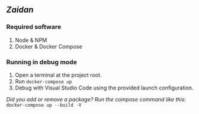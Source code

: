 ## *Zaidan*
### Required software
1. Node & NPM
2. Docker & Docker Compose

### Running in debug mode
1. Open a terminal at the project root.
2. Run `docker-compose up`
3. Debug with Visual Studio Code using the provided launch configuration.

*Did you add or remove a package? Run the compose command like this:* `docker-compose up --build -V`